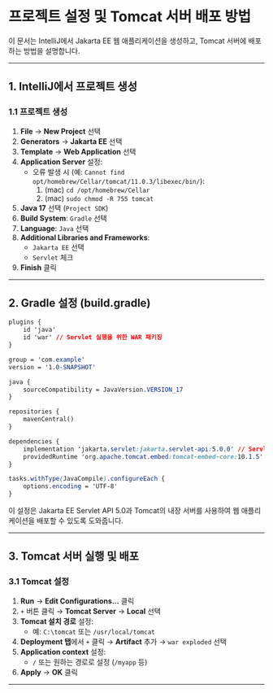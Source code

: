 # **프로젝트 설정 및 Tomcat 서버 배포 방법**

이 문서는 IntelliJ에서 Jakarta EE 웹 애플리케이션을 생성하고, Tomcat 서버에 배포하는 방법을 설명합니다.

---

## **1. IntelliJ에서 프로젝트 생성**

### 1.1 **프로젝트 생성**
1. **File** → **New Project** 선택
2. **Generators** → **Jakarta EE** 선택
3. **Template** → **Web Application** 선택
4. **Application Server** 설정:
   - 오류 발생 시 (예: `Cannot find opt/homebrew/Cellar/tomcat/11.0.3/libexec/bin/`):
     1. (mac) `cd /opt/homebrew/Cellar`
     2. (mac) `sudo chmod -R 755 tomcat`
5. **Java 17** 선택 (`Project SDK`)
6. **Build System**: `Gradle` 선택
7. **Language**: `Java` 선택
8. **Additional Libraries and Frameworks**:
    - `Jakarta EE` 선택
    - `Servlet` 체크
9. **Finish** 클릭

---

## **2. Gradle 설정 (build.gradle)**

```css
plugins {
    id 'java'
    id 'war' // Servlet 실행을 위한 WAR 패키징
}

group = 'com.example'
version = '1.0-SNAPSHOT'

java {
    sourceCompatibility = JavaVersion.VERSION_17
}

repositories {
    mavenCentral()
}

dependencies {
    implementation 'jakarta.servlet:jakarta.servlet-api:5.0.0' // Servlet 5.0 지원
    providedRuntime 'org.apache.tomcat.embed:tomcat-embed-core:10.1.5'
}

tasks.withType(JavaCompile).configureEach {
    options.encoding = 'UTF-8'
}
```

이 설정은 Jakarta EE Servlet API 5.0과 Tomcat의 내장 서버를 사용하여 웹 애플리케이션을 배포할 수 있도록 도와줍니다.

---

## **3. Tomcat 서버 실행 및 배포**

### 3.1 **Tomcat 설정**

1. **Run** → **Edit Configurations...** 클릭
2. `+` 버튼 클릭 → **Tomcat Server** → **Local** 선택
3. **Tomcat 설치 경로** 설정:
   - 예: `C:\tomcat` 또는 `/usr/local/tomcat`
4. **Deployment 탭**에서 `+` 클릭 → **Artifact** 추가 → `war exploded` 선택
5. **Application context** 설정:
   - `/` 또는 원하는 경로로 설정 (`/myapp` 등)
6. **Apply** → **OK** 클릭

---
